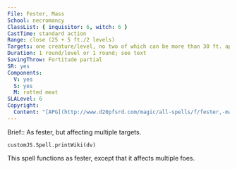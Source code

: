 ```yaml
---
File: Fester, Mass
School: necromancy
ClassList: { inquisitor: 6, witch: 6 }
CastTime: standard action
Range: close (25 + 5 ft./2 levels)
Targets: one creature/level, no two of which can be more than 30 ft. apart
Duration: 1 round/level or 1 round; see text
SavingThrow: Fortitude partial
SR: yes
Components:
  V: yes
  S: yes
  M: rotted meat
SLALevel: 6
Copyright:
  Content: "[APG](http://www.d20pfsrd.com/magic/all-spells/f/fester,-mass)"
---
```

Brief:: As fester, but affecting multiple targets.

```dataviewjs
customJS.Spell.printWiki(dv)
```

This spell functions as fester, except that it affects multiple foes.

